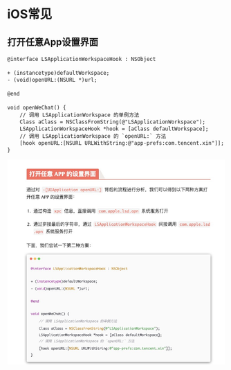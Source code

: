 # iOS常见



## 打开任意App设置界面

```objc
@interface LSApplicationWorkspaceHook : NSObject

+ (instancetype)defaultWorkspace;
- (void)openURL:(NSURL *)url;

@end

void openWeChat() {
    // 调用 LSApplicationWorkspace 的单例方法
    Class aClass = NSClassFromString(@"LSApplicationWorkspace");
    LSApplicationWorkspaceHook *hook = [aClass defaultWorkspace];
    // 调用 LSApplicationWorkspace 的 `openURL:` 方法
    [hook openURL:[NSURL URLWithString:@"app-prefs:com.tencent.xin"]];
}
```



![image-20210622134118812](https://raw.githubusercontent.com/Mingriweiji-github/ImageBed/master/img/20210622134124.png)



